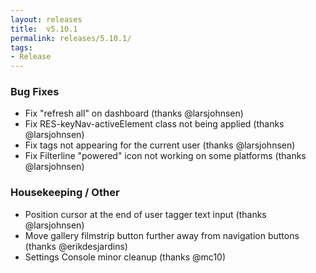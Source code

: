 ```yaml
---
layout: releases
title:  v5.10.1
permalink: releases/5.10.1/
tags:
- Release
---
```


### Bug Fixes

- Fix "refresh all" on dashboard (thanks @larsjohnsen)
- Fix RES-keyNav-activeElement class not being applied (thanks @larsjohnsen)
- Fix tags not appearing for the current user (thanks @larsjohnsen)
- Fix Filterline "powered" icon not working on some platforms (thanks @larsjohnsen)

### Housekeeping / Other

- Position cursor at the end of user tagger text input (thanks @larsjohnsen)
- Move gallery filmstrip button further away from navigation buttons (thanks @erikdesjardins)
- Settings Console minor cleanup (thanks @mc10)
